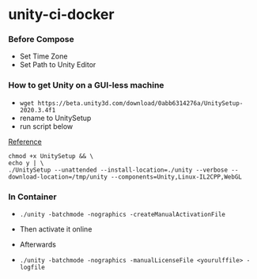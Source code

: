# unity-ci-docker

### Before Compose

- Set Time Zone
- Set Path to Unity Editor

### How to get Unity on a GUI-less machine

- ```wget https://beta.unity3d.com/download/0abb6314276a/UnitySetup-2020.3.4f1```
- rename to UnitySetup
- run script below

[Reference](https://gitlab.com/gableroux/unity3d/-/issues/8)

```shell
chmod +x UnitySetup && \
echo y | \
./UnitySetup --unattended --install-location=./unity --verbose --download-location=/tmp/unity --components=Unity,Linux-IL2CPP,WebGL
  ```

### In Container

- ```./unity -batchmode -nographics -createManualActivationFile```

- Then activate it online

- Afterwards

- ```./unity -batchmode -nographics -manualLicenseFile <yourulffile> -logfile```

